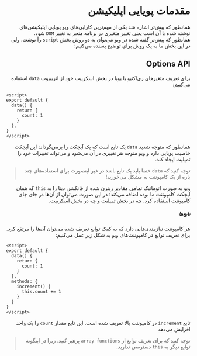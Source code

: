 <div dir="rtl">
<h1>
    مقدمات پویایی اپلیکیشن
</h1>

همانطور که پیش‌تر اشاره شد یکی از مهم‌ترین
کارایی‌های ویو پویایی اپلیکیشن‌های نوشته شده با آن است
یعنی تغییر متغیری در برنامه منجر به تغییر <code>DOM</code>
شود.
<br>
همانطور که پیش‌تر گفته شده در ویو می‌توان به دو روش بخش 
<code>script</code>
را نوشت. ولی در این بخش ما به یک روش برای توضیح بسنده می‌کنیم:

<h2>
Options API
</h2>
برای تعریف متغیر‌های ری‌اکتیو یا پویا در بخش اسکریپت خود از
اتریبیوت
<code>data</code>
استفاده می‌کنیم:

<div dir="ltr">

```vue
<script>
export default {
  data() {
    return {
      count: 1
    }
  },
}
</script>
```
</div> 

همانطور که متوجه شدید <code>data</code>
یک تابع است که یک آبجکت را برمی‌گرداند این آبجکت خاصیت پویایی دارد و 
ویو متوجه هر تغییری در آن می‌شود و می‌تواند تغییرات خود را تمپلیت ایجاد کند.

>توجه کنید که <code>data</code> حتما باید یک تابع باشد در غیر اینصورت برای استفاده‌های 
> چند باره از یک کامپوننت به مشکل می‌خورید!

ویو به صورت اتوماتیک تمامی مقادیر ریترن شده از فانکشن دیتا را به <code>this</code>
که همان آبجکت کامپوننت ما بوده اضافه می‌کند؛ در این صورت می‌توان از آن‌ها در جای ‌جای کامپوننت استفاده کرد.
چه در بخش تمپلیت و چه در بخش اسکریپت.

<h5>
تابع‌ها
</h5>
هر کامپوننت نیازمندی‌هایی دارد که به کمک توابع تعریف شده می‌توان
آن‌ها را مرتفع کرد.
برای تعریف توابع در کامپوننت‌های ویو به شکل زیر عمل می‌کنیم:

<div dir="ltr">

```vue
<script>
export default {
  data() {
    return {
      count: 1
    }
  },
  methods: {
    increment() {
      this.count += 1
    }
  }
}
</script>
```
</div> 

تابع <code>increment</code>
در کامپوننت بالا تعریف شده است.
این تابع مقدار 
<code>count</code>
را یک واحد افزایش می‌دهد

> توجه کنید که برای تعریف توابع از <code>array functions</code>
> پرهیز کنید. زیرا در اینگونه توابع دیگر به <code>this</code> دسترسی ندارید.

</div>

